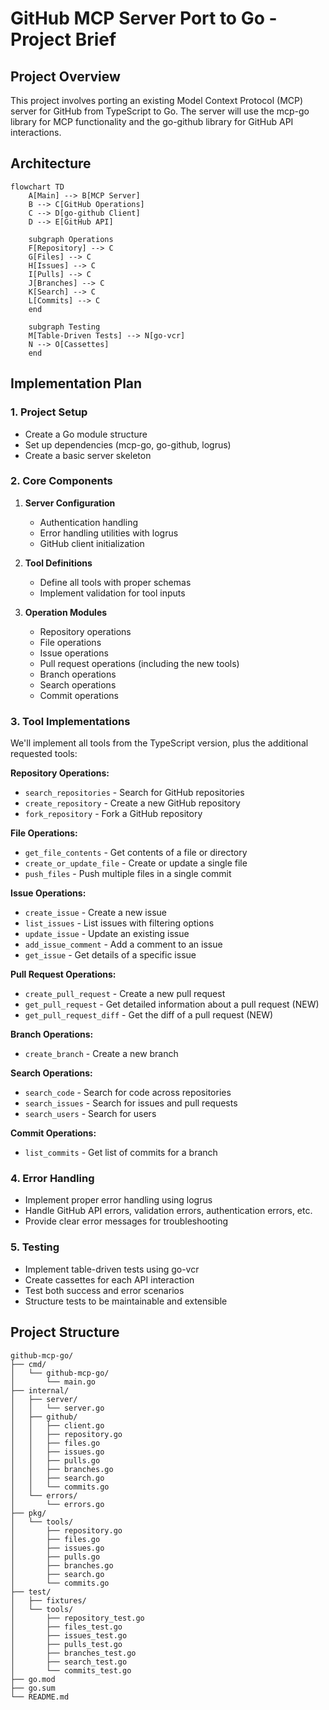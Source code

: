 # GitHub MCP Server Port to Go - Project Brief

## Project Overview

This project involves porting an existing Model Context Protocol (MCP) server for GitHub from TypeScript to Go. The server will use the mcp-go library for MCP functionality and the go-github library for GitHub API interactions.

## Architecture

```mermaid
flowchart TD
    A[Main] --> B[MCP Server]
    B --> C[GitHub Operations]
    C --> D[go-github Client]
    D --> E[GitHub API]
    
    subgraph Operations
    F[Repository] --> C
    G[Files] --> C
    H[Issues] --> C
    I[Pulls] --> C
    J[Branches] --> C
    K[Search] --> C
    L[Commits] --> C
    end
    
    subgraph Testing
    M[Table-Driven Tests] --> N[go-vcr]
    N --> O[Cassettes]
    end
```

## Implementation Plan

### 1. Project Setup

- Create a Go module structure
- Set up dependencies (mcp-go, go-github, logrus)
- Create a basic server skeleton

### 2. Core Components

1. **Server Configuration**
   - Authentication handling
   - Error handling utilities with logrus
   - GitHub client initialization

2. **Tool Definitions**
   - Define all tools with proper schemas
   - Implement validation for tool inputs

3. **Operation Modules**
   - Repository operations
   - File operations
   - Issue operations
   - Pull request operations (including the new tools)
   - Branch operations
   - Search operations
   - Commit operations

### 3. Tool Implementations

We'll implement all tools from the TypeScript version, plus the additional requested tools:

**Repository Operations:**
- `search_repositories` - Search for GitHub repositories
- `create_repository` - Create a new GitHub repository
- `fork_repository` - Fork a GitHub repository

**File Operations:**
- `get_file_contents` - Get contents of a file or directory
- `create_or_update_file` - Create or update a single file
- `push_files` - Push multiple files in a single commit

**Issue Operations:**
- `create_issue` - Create a new issue
- `list_issues` - List issues with filtering options
- `update_issue` - Update an existing issue
- `add_issue_comment` - Add a comment to an issue
- `get_issue` - Get details of a specific issue

**Pull Request Operations:**
- `create_pull_request` - Create a new pull request
- `get_pull_request` - Get detailed information about a pull request (NEW)
- `get_pull_request_diff` - Get the diff of a pull request (NEW)

**Branch Operations:**
- `create_branch` - Create a new branch

**Search Operations:**
- `search_code` - Search for code across repositories
- `search_issues` - Search for issues and pull requests
- `search_users` - Search for users

**Commit Operations:**
- `list_commits` - Get list of commits for a branch

### 4. Error Handling

- Implement proper error handling using logrus
- Handle GitHub API errors, validation errors, authentication errors, etc.
- Provide clear error messages for troubleshooting

### 5. Testing

- Implement table-driven tests using go-vcr
- Create cassettes for each API interaction
- Test both success and error scenarios
- Structure tests to be maintainable and extensible

## Project Structure

```
github-mcp-go/
├── cmd/
│   └── github-mcp-go/
│       └── main.go
├── internal/
│   ├── server/
│   │   └── server.go
│   ├── github/
│   │   ├── client.go
│   │   ├── repository.go
│   │   ├── files.go
│   │   ├── issues.go
│   │   ├── pulls.go
│   │   ├── branches.go
│   │   ├── search.go
│   │   └── commits.go
│   └── errors/
│       └── errors.go
├── pkg/
│   └── tools/
│       ├── repository.go
│       ├── files.go
│       ├── issues.go
│       ├── pulls.go
│       ├── branches.go
│       ├── search.go
│       └── commits.go
├── test/
│   ├── fixtures/
│   └── tools/
│       ├── repository_test.go
│       ├── files_test.go
│       ├── issues_test.go
│       ├── pulls_test.go
│       ├── branches_test.go
│       ├── search_test.go
│       └── commits_test.go
├── go.mod
├── go.sum
└── README.md

